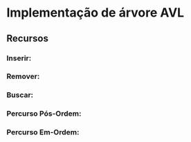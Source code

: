 # Implementação de árvore AVL

## Recursos

### Inserir:

### Remover:

### Buscar:

### Percurso Pós-Ordem:

### Percurso Em-Ordem: